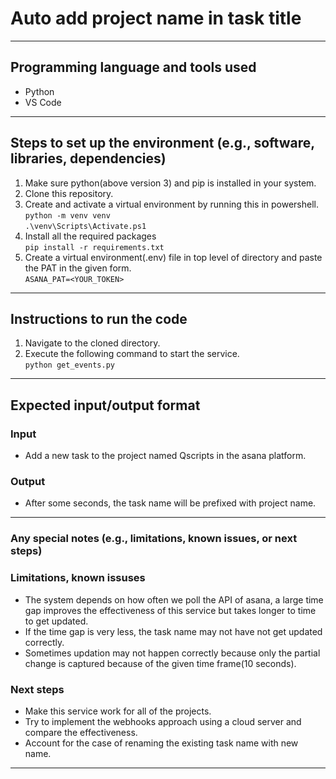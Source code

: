 # Auto add project name in task title

---

## Programming language and tools used
* Python  
* VS Code
  
---

## Steps to set up the environment (e.g., software, libraries, dependencies)
1. Make sure python(above version 3) and pip is installed in your system.
2. Clone this repository.
3. Create and activate a virtual environment by running this in powershell.  
   ```python -m venv venv```  
   ```.\venv\Scripts\Activate.ps1```  
4. Install all the required packages  
    ```pip install -r requirements.txt```   
5. Create a virtual environment(.env) file in top level of directory and paste the PAT in the given form.  
    ```ASANA_PAT=<YOUR_TOKEN>```  

---

## Instructions to run the code
1. Navigate to the cloned directory.
2. Execute the following command to start the service.  
    ```python get_events.py```  
---

## Expected input/output format
### Input
   - Add a new task to the project named Qscripts in the asana platform.

### Output
   - After some seconds, the task name will be prefixed with project name.
     
---

### Any special notes (e.g., limitations, known issues, or next steps)

### Limitations, known issuses
- The system depends on how often we poll the API of asana, a large time gap improves the effectiveness of this service but takes longer to time to get updated. 
- If the time gap is very less, the task name may not have not get updated correctly.
- Sometimes updation may not happen correctly because only the partial change is captured because of the given time frame(10 seconds).

### Next steps
- Make this service work for all of the projects.
- Try to implement the webhooks approach using a cloud server and compare the effectiveness.
- Account for the case of renaming the existing task name with new name.

---
